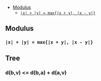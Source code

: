 - [Modulus](#modulus)
  - [`|x| + |y| = max{|x + y|, |x - y|}`](#x--y--maxx--y-x---y)

## Modulus

### `|x| + |y| = max{|x + y|, |x - y|}`

## Tree

### d(b,v) <= d(b,a) + d(a,v)